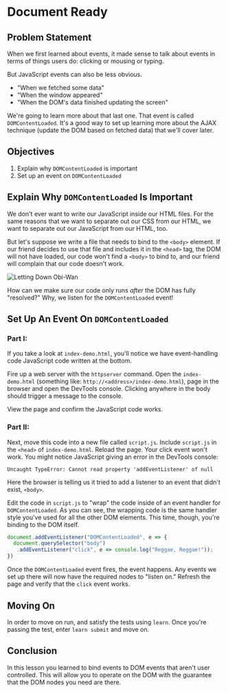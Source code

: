 # Document Ready

## Problem Statement

When we first learned about events, it made sense to talk about events in terms
of things users do: clicking or mousing or typing.

But JavaScript events can also be less obvious.

* "When we fetched some data"
* "When the window appeared"
* "When the DOM's data finished updating the screen"

We're going to learn more about that last one. That event is called
`DOMContentLoaded`. It's a good way to set up learning more about the AJAX
technique (update the DOM based on fetched data) that we'll cover later.

## Objectives

1. Explain why `DOMContentLoaded` is important
2. Set up an event on `DOMContentLoaded`

## Explain Why `DOMContentLoaded` Is Important

We don't ever want to write our JavaScript inside our HTML files.  For the
same reasons that we want to separate out our CSS from our HTML, we want to
separate out our JavaScript from our HTML, too.

But let's suppose we write a file that needs to bind to the `<body>` element.
If our friend decides to use that file and includes it in the `<head>` tag, the
DOM will not have loaded, our code won't find a `<body>` to bind to, and our
friend will complain that our code doesn't work.

![Letting Down Obi-Wan](https://media.giphy.com/media/3ornjJSq2s9xznhO80/giphy.gif)

How can we make sure our code only runs _after_ the DOM has fully "resolved?"
Why, we listen for the `DOMContentLoaded` event!

## Set Up An Event On `DOMContentLoaded`

### Part I:

If you take a look at `index-demo.html`, you'll notice we have event-handling code
JavaScript code written at the bottom.

Fire up a web server with the `httpserver` command. Open the `index-demo.html`
(something like: `http://<address>/index-demo.html`), page in the browser and
open the DevTools console. Clicking anywhere in the body should trigger a
message to the console.

View the page and confirm the JavaScript code works.

### Part II:

Next, move this code into a new file called `script.js`. Include `script.js` in
the `<head>` of `index-demo.html`. Reload the page. Your click event won't
work. You might notice JavaScript giving an error in the DevTools console:

```text
Uncaught TypeError: Cannot read property 'addEventListener' of null
```

Here the browser is telling us it tried to add a listener to an event that
didn't exist, `<body>`.

Edit the code in `script.js` to "wrap" the code inside of an event handler for
`DOMContentLoaded`. As you can see, the wrapping code is the
same handler style you've used for all the other DOM elements. This time,
though, you're binding to the DOM itself.

```js
document.addEventListener("DOMContentLoaded", e => {
  document.querySelector("body")
   .addEventListener("click", e => console.log("Reggae, Reggae!"));
})
```

Once the `DOMContentLoaded` event fires, the event happens. Any events we set
up there will now have the required nodes to "listen on." Refresh the page and 
verify that the `click` event works.

## Moving On

In order to move on run, and satisfy the tests using `learn`. Once you're passing the
test, enter `learn submit` and move on.

## Conclusion

In this lesson you learned to bind events to DOM events that aren't user
controlled. This will allow you to operate on the DOM with the guarantee that
the DOM nodes you need are there.
